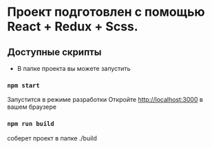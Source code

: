 # Проект подготовлен с помощью React + Redux + Scss.

## Доступные скрипты

- В папке проекта вы можете запустить

### `npm start`

Запустится в режиме разработки
Откройте [http://localhost:3000](http://localhost:3000) в вашем браузере


### `npm run build`

соберет проект в папке ./build
